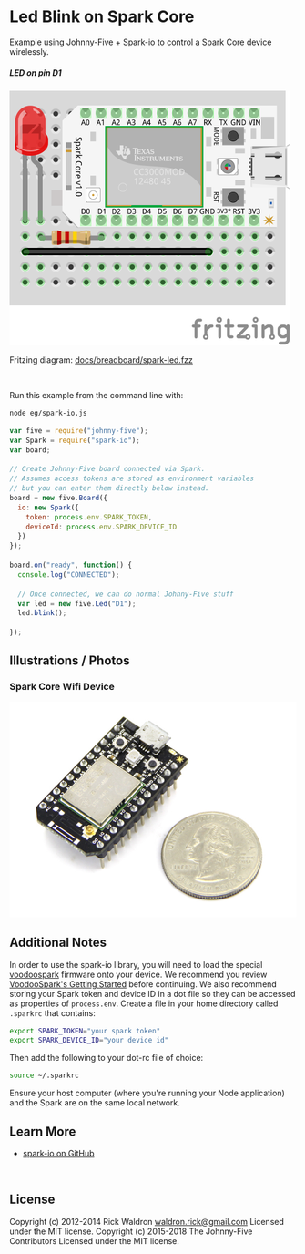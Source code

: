 <!--remove-start-->

# Led Blink on Spark Core

<!--remove-end-->


Example using Johnny-Five + Spark-io to control a Spark Core device wirelessly.





##### LED on pin D1



![docs/breadboard/spark-led.png](breadboard/spark-led.png)<br>

Fritzing diagram: [docs/breadboard/spark-led.fzz](breadboard/spark-led.fzz)

&nbsp;




Run this example from the command line with:
```bash
node eg/spark-io.js
```


```javascript
var five = require("johnny-five");
var Spark = require("spark-io");
var board;

// Create Johnny-Five board connected via Spark.
// Assumes access tokens are stored as environment variables
// but you can enter them directly below instead.
board = new five.Board({
  io: new Spark({
    token: process.env.SPARK_TOKEN,
    deviceId: process.env.SPARK_DEVICE_ID
  })
});

board.on("ready", function() {
  console.log("CONNECTED");

  // Once connected, we can do normal Johnny-Five stuff
  var led = new five.Led("D1");
  led.blink();

});


```


## Illustrations / Photos


### Spark Core Wifi Device



![docs/images/spark-core.jpg](images/spark-core.jpg)  






## Additional Notes
In order to use the spark-io library, you will need to load the special
[voodoospark](https://github.com/voodootikigod/voodoospark) firmware onto your
device. We recommend you review [VoodooSpark's Getting Started](https://github.com/voodootikigod/voodoospark#getting-started) before continuing.
We also recommend storing your Spark token and device ID in a dot file so they can be accessed as properties of `process.env`. Create a file in your home directory called `.sparkrc` that contains:
```sh
export SPARK_TOKEN="your spark token"
export SPARK_DEVICE_ID="your device id"
```
Then add the following to your dot-rc file of choice:
```sh
source ~/.sparkrc
```
Ensure your host computer (where you're running your Node application) and the Spark are on the same local network.


## Learn More

- [spark-io on GitHub](https://github.com/rwaldron/spark-io)

&nbsp;

<!--remove-start-->

## License
Copyright (c) 2012-2014 Rick Waldron <waldron.rick@gmail.com>
Licensed under the MIT license.
Copyright (c) 2015-2018 The Johnny-Five Contributors
Licensed under the MIT license.

<!--remove-end-->
